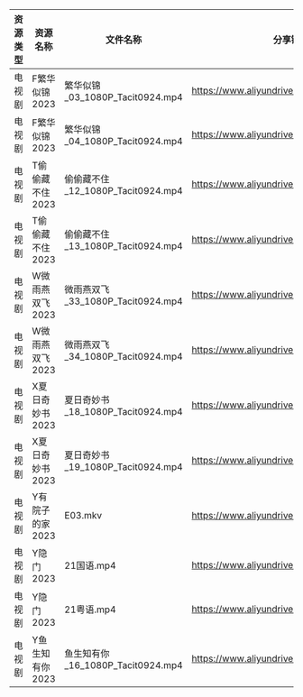 | 资源类型 | 资源名称       | 文件名称                         | 分享链接                                      | 更新时间       |
| ---- | ---------- | ---------------------------- | ----------------------------------------- | ---------- |
| 电视剧  | F繁华似锦2023  | 繁华似锦_03_1080P_Tacit0924.mp4  | https://www.aliyundrive.com/s/nfqRpmX9zDs | 2023-06-27 |
| 电视剧  | F繁华似锦2023  | 繁华似锦_04_1080P_Tacit0924.mp4  | https://www.aliyundrive.com/s/nfqRpmX9zDs | 2023-06-27 |
| 电视剧  | T偷偷藏不住2023 | 偷偷藏不住_12_1080P_Tacit0924.mp4 | https://www.aliyundrive.com/s/sB1bYRHhUHf | 2023-06-27 |
| 电视剧  | T偷偷藏不住2023 | 偷偷藏不住_13_1080P_Tacit0924.mp4 | https://www.aliyundrive.com/s/sB1bYRHhUHf | 2023-06-27 |
| 电视剧  | W微雨燕双飞2023 | 微雨燕双飞_33_1080P_Tacit0924.mp4 | https://www.aliyundrive.com/s/Uvq8Q8wJXgg | 2023-06-27 |
| 电视剧  | W微雨燕双飞2023 | 微雨燕双飞_34_1080P_Tacit0924.mp4 | https://www.aliyundrive.com/s/Uvq8Q8wJXgg | 2023-06-27 |
| 电视剧  | X夏日奇妙书2023 | 夏日奇妙书_18_1080P_Tacit0924.mp4 | https://www.aliyundrive.com/s/x7rCFpAvm6R | 2023-06-27 |
| 电视剧  | X夏日奇妙书2023 | 夏日奇妙书_19_1080P_Tacit0924.mp4 | https://www.aliyundrive.com/s/x7rCFpAvm6R | 2023-06-27 |
| 电视剧  | Y有院子的家2023 | E03.mkv                      | https://www.aliyundrive.com/s/Y4PrtcHPZ79 | 2023-06-27 |
| 电视剧  | Y隐门2023    | 21国语.mp4                     | https://www.aliyundrive.com/s/3hQ1KUe4HeE | 2023-06-27 |
| 电视剧  | Y隐门2023    | 21粤语.mp4                     | https://www.aliyundrive.com/s/3hQ1KUe4HeE | 2023-06-27 |
| 电视剧  | Y鱼生知有你2023 | 鱼生知有你_16_1080P_Tacit0924.mp4 | https://www.aliyundrive.com/s/PtcvTV9b9k4 | 2023-06-27 |
